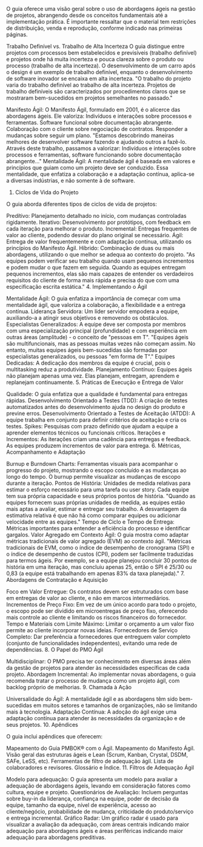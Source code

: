 O guia oferece uma visão geral sobre o uso de abordagens ágeis na gestão de projetos, abrangendo desde os conceitos fundamentais até a implementação prática. É importante ressaltar que o material tem restrições de distribuição, venda e reprodução, conforme indicado nas primeiras páginas.

Trabalho Definível vs. Trabalho de Alta Incerteza
O guia distingue entre projetos com processos bem estabelecidos e previsíveis (trabalho definível) e projetos onde há muita incerteza e pouca clareza sobre o produto ou processo (trabalho de alta incerteza). O desenvolvimento de um carro após o design é um exemplo de trabalho definível, enquanto o desenvolvimento de software inovador se encaixa em alta incerteza.
"O trabalho do projeto varia do trabalho definível ao trabalho de alta incerteza. Projetos de trabalho definíveis são caracterizados por procedimentos claros que se mostraram bem-sucedidos em projetos semelhantes no passado."

Manifesto Ágil: O Manifesto Ágil, formulado em 2001, é o alicerce das abordagens ágeis. Ele valoriza:
Indivíduos e interações sobre processos e ferramentas.
Software funcional sobre documentação abrangente.
Colaboração com o cliente sobre negociação de contratos.
Responder a mudanças sobre seguir um plano.
"Estamos descobrindo maneiras melhores de desenvolver software fazendo e ajudando outros a fazê-lo. Através deste trabalho, passamos a valorizar: Indivíduos e interações sobre processos e ferramentas, software funcionando sobre documentação abrangente..."
Mentalidade Ágil: A mentalidade ágil é baseada em valores e princípios que guiam como um projeto deve ser conduzido. Essa mentalidade, que enfatiza a colaboração e a adaptação contínua, aplica-se a diversas indústrias, e não somente à de software.

1. Ciclos de Vida do Projeto

O guia aborda diferentes tipos de ciclos de vida de projetos:

Predítivo: Planejamento detalhado no início, com mudanças controladas rigidamente.
Iterativo: Desenvolvimento por protótipos, com feedback em cada iteração para melhorar o produto.
Incremental: Entregas frequentes de valor ao cliente, podendo desviar do plano original se necessário.
Ágil: Entrega de valor frequentemente e com adaptação contínua, utilizando os princípios do Manifesto Ágil.
Híbrido: Combinação de duas ou mais abordagens, utilizando o que melhor se adequa ao contexto do projeto.
"As equipes podem verificar seu trabalho quando usam pequenos incrementos e podem mudar o que fazem em seguida. Quando as equipes entregam pequenos incrementos, elas são mais capazes de entender os verdadeiros requisitos do cliente de forma mais rápida e precisa do que com uma especificação escrita estática."
4. Implementando o Ágil

Mentalidade Ágil: O guia enfatiza a importância de começar com uma mentalidade ágil, que valoriza a colaboração, a flexibilidade e a entrega contínua.
Liderança Servidora: Um líder servidor empodera a equipe, auxiliando-a a atingir seus objetivos e removendo os obstáculos.
Especialistas Generalizados: A equipe deve ser composta por membros com uma especialização principal (profundidade) e com experiência em outras áreas (amplitude) - o conceito de "pessoas em T".
"Equipes ágeis são multifuncionais, mas as pessoas muitas vezes não começam assim. No entanto, muitas equipes ágeis bem-sucedidas são formadas por especialistas generalizados, ou pessoas "em forma de T"."
Equipes Dedicadas: A dedicação dos membros da equipe é crucial, pois o multitasking reduz a produtividade.
Planejamento Contínuo: Equipes ágeis não planejam apenas uma vez. Elas planejam, entregam, aprendem e replanejam continuamente.
5. Práticas de Execução e Entrega de Valor

Qualidade: O guia enfatiza que a qualidade é fundamental para entregas rápidas.
Desenvolvimento Orientado a Testes (TDD): A criação de testes automatizados antes do desenvolvimento ajuda no design do produto e previne erros.
Desenvolvimento Orientado a Testes de Aceitação (ATDD): A equipe trabalha em conjunto para definir critérios de aceitação e cria os testes.
Spikes: Pesquisas com prazo definido que ajudam a equipe a aprender elementos técnicos ou funcionais críticos.
Iterações e Incrementos: As iterações criam uma cadência para entregas e feedback. As equipes produzem incrementos de valor para entrega.
6. Métricas, Acompanhamento e Adaptação

Burnup e Burndown Charts: Ferramentas visuais para acompanhar o progresso do projeto, mostrando o escopo concluído e as mudanças ao longo do tempo. O burnup permite visualizar as mudanças de escopo durante a iteração.
Pontos de História: Unidades de medida relativas para estimar o esforço necessário para uma tarefa ou user story. Cada equipe tem sua própria capacidade e seus próprios pontos de história.
"Quando as equipes fornecem suas próprias unidades de medida, as equipes estão mais aptas a avaliar, estimar e entregar seu trabalho. A desvantagem da estimativa relativa é que não há como comparar equipes ou adicionar velocidade entre as equipes."
Tempo de Ciclo e Tempo de Entrega: Métricas importantes para entender a eficiência do processo e identificar gargalos.
Valor Agregado em Contexto Ágil: O guia mostra como adaptar métricas tradicionais de valor agregado (EVM) ao contexto ágil.
"Métricas tradicionais de EVM, como o índice de desempenho de cronograma (SPI) e o índice de desempenho de custos (CPI), podem ser facilmente traduzidas para termos ágeis. Por exemplo, se a equipe planejou concluir 30 pontos de história em uma iteração, mas concluiu apenas 25, então o SPI é 25/30 ou 0,83 (a equipe está trabalhando em apenas 83% da taxa planejada)."
7. Abordagens de Contratação e Aquisição

Foco em Valor Entregue: Os contratos devem ser estruturados com base em entregas de valor ao cliente, e não em marcos intermediários.
Incrementos de Preço Fixo: Em vez de um único acordo para todo o projeto, o escopo pode ser dividido em microentregas de preço fixo, oferecendo mais controle ao cliente e limitando os riscos financeiros do fornecedor.
Tempo e Materiais com Limite Máximo: Limitar o orçamento a um valor fixo permite ao cliente incorporar novas ideias.
Fornecedores de Serviço Completo: Dar preferência a fornecedores que entreguem valor completo (conjunto de funcionalidades independentes), evitando uma rede de dependências.
8. O Papel do PMO Ágil

Multidisciplinar: O PMO precisa ter conhecimento em diversas áreas além da gestão de projetos para atender às necessidades específicas de cada projeto.
Abordagem Incremental: Ao implementar novas abordagens, o guia recomenda tratar o processo de mudança como um projeto ágil, com backlog próprio de melhorias.
9. Chamada à Ação

Universalidade do Ágil: A mentalidade ágil e as abordagens têm sido bem-sucedidas em muitos setores e tamanhos de organizações, não se limitando mais à tecnologia.
Adaptação Contínua: A adoção do ágil exige uma adaptação contínua para atender às necessidades da organização e de seus projetos.
10. Apêndices

O guia inclui apêndices que oferecem:

Mapeamento do Guia PMBOK® com o Ágil.
Mapeamento do Manifesto Ágil.
Visão geral das estruturas ágeis e Lean (Scrum, Kanban, Crystal, DSDM, SAFe, LeSS, etc).
Ferramentas de filtro de adequação ágil.
Lista de colaboradores e revisores.
Glossário e Índice.
11. Filtros de Adequação Ágil

Modelo para adequação: O guia apresenta um modelo para avaliar a adequação de abordagens ágeis, levando em consideração fatores como cultura, equipe e projeto.
Questionários de Avaliação: Incluem perguntas sobre buy-in da liderança, confiança na equipe, poder de decisão da equipe, tamanho da equipe, nível de experiência, acesso ao cliente/negócio, probabilidade de mudança, criticidade do produto/serviço e entrega incremental.
Gráfico Radar: Um gráfico radar é usado para visualizar a avaliação da adequação, com áreas centrais indicando maior adequação para abordagens ágeis e áreas periféricas indicando maior adequação para abordagens preditivas.